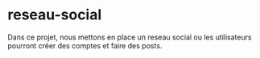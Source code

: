 # reseau-social

Dans ce projet, nous mettons en place un reseau social ou les utilisateurs pourront créer des comptes et faire des posts.
